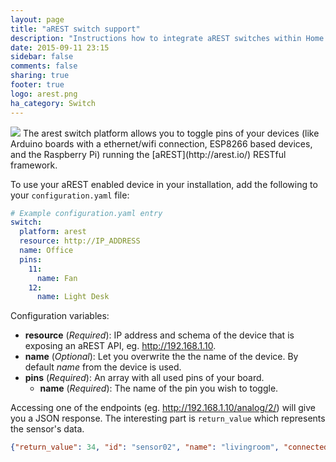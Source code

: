```yaml
---
layout: page
title: "aREST switch support"
description: "Instructions how to integrate aREST switches within Home Assistant."
date: 2015-09-11 23:15
sidebar: false
comments: false
sharing: true
footer: true
logo: arest.png
ha_category: Switch
---
```


<img src='/images/supported_brands/arest.png' class='brand pull-right' />
The arest switch platform allows you to toggle pins of your devices (like Arduino boards with a ethernet/wifi connection, ESP8266 based devices, and the Raspberry Pi) running the [aREST](http://arest.io/) RESTful framework.

To use your aREST enabled device in your installation, add the following to your `configuration.yaml` file:

```yaml
# Example configuration.yaml entry
switch:
  platform: arest
  resource: http://IP_ADDRESS
  name: Office
  pins:
    11:
      name: Fan
    12:
      name: Light Desk
```

Configuration variables:

- **resource** (*Required*): IP address and schema of the device that is exposing an aREST API, eg. http://192.168.1.10.
- **name** (*Optional*): Let you overwrite the the name of the device. By default *name* from the device is used.
- **pins** (*Required*): An array with all used pins of your board.
  - **name** (*Required*): The name of the pin you wish to toggle.

Accessing one of the endpoints (eg. http://192.168.1.10/analog/2/) will give you a JSON response. The interesting part is `return_value` which represents the sensor's data.

```json
{"return_value": 34, "id": "sensor02", "name": "livingroom", "connected": true}
```

